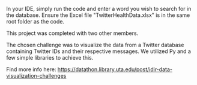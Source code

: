 In your IDE, simply run the code and enter a word you wish to search for in the database. Ensure the Excel file "TwitterHealthData.xlsx" is in the same root folder as the code. 

This project was completed with two other members. 

The chosen challenge was to visualize the data from a Twitter database containing Twitter IDs and their respective messages. We utilized Py and a few simple libraries to achieve this. 

Find more info here: https://datathon.library.uta.edu/post/idir-data-visualization-challenges
